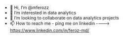 - 👋 Hi, I’m @mferozz
- 👀 I’m interested in data analytics
- 💞️ I’m looking to collaborate on data analytics projects
- 📫 How to reach me - ping me on linkedin ----> https://www.linkedin.com/in/feroz-md/

<!---
mferozz/mferozz is a ✨ special ✨ repository because its `README.md` (this file) appears on your GitHub profile.
You can click the Preview link to take a look at your changes.
--->
